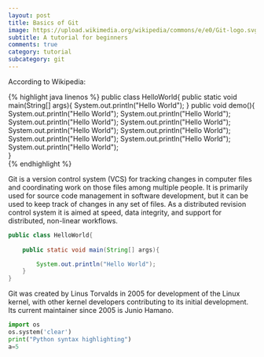 ```yaml
---
layout: post
title: Basics of Git
image: https://upload.wikimedia.org/wikipedia/commons/e/e0/Git-logo.svg
subtitle: A tutorial for beginners
comments: true
category: tutorial
subcategory: git
---
```

According to Wikipedia:

{% highlight java linenos %}
public class HelloWorld{
	public static void main(String[] args){
		System.out.println("Hello World");
}
	public void demo(){
		System.out.println("Hello World");
		System.out.println("Hello World");
		System.out.println("Hello World");
		System.out.println("Hello World");
		System.out.println("Hello World");
		System.out.println("Hello World");
		System.out.println("Hello World");
		System.out.println("Hello World");
		System.out.println("Hello World");	
}		
{% endhighlight %}

Git is a version control system (VCS) for tracking changes in computer files and coordinating work on those files among multiple people. It is primarily used for source code management in software development, but it can be used to keep track of changes in any set of files. As a distributed revision control system it is aimed at speed, data integrity, and support for distributed, non-linear workflows.

```java
public class HelloWorld{
	
	public static void main(String[] args){

		System.out.println("Hello World");
	}
}
```

Git was created by Linus Torvalds in 2005 for development of the Linux kernel, with other kernel developers contributing to its initial development. Its current maintainer since 2005 is Junio Hamano.

```python
import os
os.system('clear')
print("Python syntax highlighting")
a=5
```